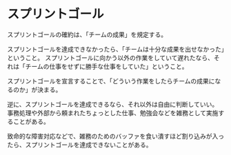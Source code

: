 # スプリントゴール

スプリントゴールの確約は、「チームの成果」を規定する。

スプリントゴールを達成できなかったら、「チームは十分な成果を出せなかった」ということ。
スプリントゴールに向かう以外の作業をしていて遅れたなら、それは「チームの仕事をせずに勝手な仕事をしていた」ということ。

スプリントゴールを宣言することで、「どういう作業をしたらチームの成果になるのか」が決まる。

逆に、スプリントゴールを達成できるなら、それ以外は自由に判断していい。
事務処理や外部から頼まれたちょっとした仕事、勉強会などを雑務として実施することがある。

致命的な障害対応などで、雑務のためのバッファを食い潰すほど割り込みが入ったら、スプリントゴールを達成できないことがある。
